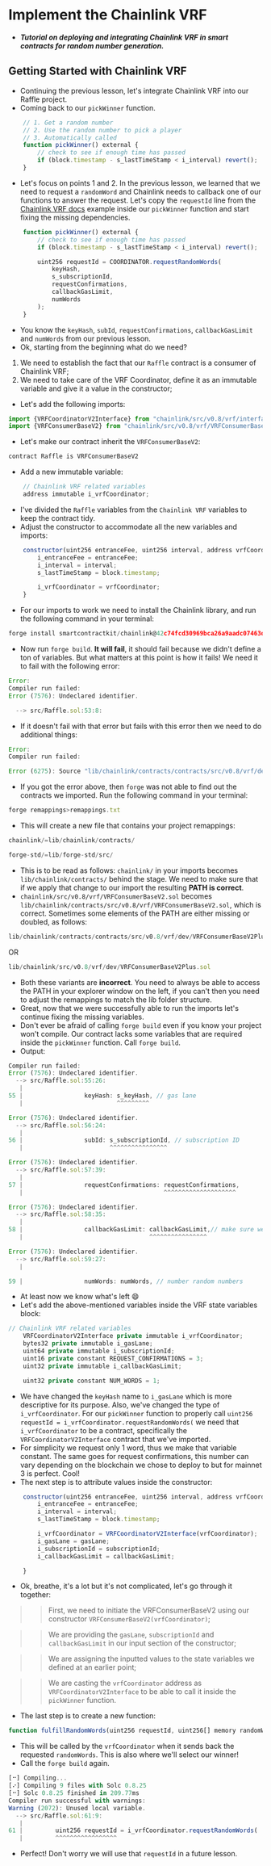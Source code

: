 # Implement the Chainlink VRF
- ***Tutorial on deploying and integrating Chainlink VRF in smart contracts for random number generation.***

## Getting Started with Chainlink VRF
- Continuing the previous lesson, let's integrate Chainlink VRF into our Raffle project.
- Coming back to our `pickWinner` function.

```javascript
    // 1. Get a random number
    // 2. Use the random number to pick a player
    // 3. Automatically called
    function pickWinner() external {
        // check to see if enough time has passed
        if (block.timestamp - s_lastTimeStamp < i_interval) revert();
    }
```

- Let's focus on points 1 and 2. In the previous lesson, we learned that we need to request a `randomWord` and Chainlink needs to callback one of our functions to answer the request. Let's copy the `requestId` line from the [Chainlink VRF docs](https://docs.chain.link/vrf/v2/subscription/examples/get-a-random-number#analyzing-the-contract) example inside our `pickWinner` function and start fixing the missing dependencies.

```javascript
    function pickWinner() external {
        // check to see if enough time has passed
        if (block.timestamp - s_lastTimeStamp < i_interval) revert();

        uint256 requestId = COORDINATOR.requestRandomWords(
            keyHash,
            s_subscriptionId,
            requestConfirmations,
            callbackGasLimit,
            numWords
        );
    }
```

- You know the `keyHash`, `subId`, `requestConfirmations`, `callbackGasLimit` and `numWords` from our previous lesson.
- Ok, starting from the beginning what do we need?
1. We need to establish the fact that our `Raffle` contract is a consumer of Chainlink VRF;
2. We need to take care of the VRF Coordinator, define it as an immutable variable and give it a value in the constructor;

- Let's add the following imports:

```javascript
import {VRFCoordinatorV2Interface} from "chainlink/src/v0.8/vrf/interfaces/VRFCoordinatorV2Interface.sol";
import {VRFConsumerBaseV2} from "chainlink/src/v0.8/vrf/VRFConsumerBaseV2.sol";
```

- Let's make our contract inherit the `VRFConsumerBaseV2`:

```javascript
contract Raffle is VRFConsumerBaseV2
```

- Add a new immutable variable:

```javascript
    // Chainlink VRF related variables
    address immutable i_vrfCoordinator;
```

- I've divided the `Raffle` variables from the `Chainlink VRF` variables to keep the contract tidy.
- Adjust the constructor to accommodate all the new variables and imports:

```javascript
    constructor(uint256 entranceFee, uint256 interval, address vrfCoordinator) {
        i_entranceFee = entranceFee;
        i_interval = interval;
        s_lastTimeStamp = block.timestamp;

        i_vrfCoordinator = vrfCoordinator;
    }
```

- For our imports to work we need to install the Chainlink library, and run the following command in your terminal:

```javascript
forge install smartcontractkit/chainlink@42c74fcd30969bca26a9aadc07463d1c2f473b8c --no-commit
```

- Now run `forge build`. **It will fail**, it should fail because we didn't define a ton of variables. But what matters at this point is how it fails! We need it to fail with the following error:

```javascript
Error: 
Compiler run failed:
Error (7576): Undeclared identifier.

  --> src/Raffle.sol:53:8:
```

- If it doesn't fail with that error but fails with this error then we need to do additional things:

```javascript
Error: 
Compiler run failed:

Error (6275): Source "lib/chainlink/contracts/contracts/src/v0.8/vrf/dev/VRFConsumerBaseV2Plus.sol" not found: File not found. Searched the following locations:
```

- If you got the error above, then `forge` was not able to find out the contracts we imported. Run the following command in your terminal:

```javascript
forge remappings>remappings.txt
```

- This will create a new file that contains your project remappings:

```javascript
chainlink/=lib/chainlink/contracts/

forge-std/=lib/forge-std/src/
```

- This is to be read as follows: `chainlink/` in your imports becomes `lib/chainlink/contracts/` behind the stage. We need to make sure that if we apply that change to our import the resulting **PATH is correct**.
- `chainlink/src/v0.8/vrf/VRFConsumerBaseV2.sol` becomes `lib/chainlink/contracts/src/v0.8/vrf/VRFConsumerBaseV2.sol`, which is correct. Sometimes some elements of the PATH are either missing or doubled, as follows:

```javascript
lib/chainlink/contracts/contracts/src/v0.8/vrf/dev/VRFConsumerBaseV2Plus.sol
```

OR

```javascript
lib/chainlink/src/v0.8/vrf/dev/VRFConsumerBaseV2Plus.sol
```

- Both these variants are **incorrect**. You need to always be able to access the PATH in your explorer window on the left, if you can't then you need to adjust the remappings to match the lib folder structure.
- Great, now that we were successfully able to run the imports let's continue fixing the missing variables.
- Don't ever be afraid of calling `forge build` even if you know your project won't compile. Our contract lacks some variables that are required inside the `pickWinner` function. Call `forge build`.
- Output:

```javascript
Compiler run failed:
Error (7576): Undeclared identifier.
  --> src/Raffle.sol:55:26:
   |
55 |                 keyHash: s_keyHash, // gas lane
   |                          ^^^^^^^^^

Error (7576): Undeclared identifier.
  --> src/Raffle.sol:56:24:
   |
56 |                 subId: s_subscriptionId, // subscription ID
   |                        ^^^^^^^^^^^^^^^^

Error (7576): Undeclared identifier.
  --> src/Raffle.sol:57:39:
   |
57 |                 requestConfirmations: requestConfirmations,
   |                                       ^^^^^^^^^^^^^^^^^^^^

Error (7576): Undeclared identifier.
  --> src/Raffle.sol:58:35:
   |
58 |                 callbackGasLimit: callbackGasLimit,// make sure we don't overspend
   |                                   ^^^^^^^^^^^^^^^^

Error (7576): Undeclared identifier.
  --> src/Raffle.sol:59:27:
   |

59 |                 numWords: numWords, // number random numbers
```

- At least now we know what's left :smile:
- Let's add the above-mentioned variables inside the VRF state variables block:

```javascript
// Chainlink VRF related variables
    VRFCoordinatorV2Interface private immutable i_vrfCoordinator;
    bytes32 private immutable i_gasLane;
    uint64 private immutable i_subscriptionId;
    uint16 private constant REQUEST_CONFIRMATIONS = 3;
    uint32 private immutable i_callbackGasLimit;

    uint32 private constant NUM_WORDS = 1;
```

- We have changed the `keyHash` name to `i_gasLane` which is more descriptive for its purpose. Also, we've changed the type of `i_vrfCoordinator`. For our `pickWinner` function to properly call `uint256 requestId = i_vrfCoordinator.requestRandomWords(` we need that `i_vrfCoordinator` to be a contract, specifically the `VRFCoordinatorV2Interface` contract that we've imported.
- For simplicity we request only 1 word, thus we make that variable constant. The same goes for request confirmations, this number can vary depending on the blockchain we chose to deploy to but for mainnet 3 is perfect. Cool!
- The next step is to attribute values inside the constructor:

```javascript
    constructor(uint256 entranceFee, uint256 interval, address vrfCoordinator, bytes32 gasLane, uint64 subscriptionId, uint32 callbackGasLimit) VRFConsumerBaseV2(vrfCoordinator) {
        i_entranceFee = entranceFee;
        i_interval = interval;
        s_lastTimeStamp = block.timestamp;

        i_vrfCoordinator = VRFCoordinatorV2Interface(vrfCoordinator);
        i_gasLane = gasLane;
        i_subscriptionId = subscriptionId;
        i_callbackGasLimit = callbackGasLimit;

    }
```

- Ok, breathe, it's a lot but it's not complicated, let's go through it together:

>> First, we need to initiate the VRFConsumerBaseV2 using our constructor `VRFConsumerBaseV2(vrfCoordinator)`;

>> We are providing the `gasLane`, `subscriptionId` and `callbackGasLimit` in our input section of the constructor;

>> We are assigning the inputted values to the state variables we defined at an earlier point;

>> We are casting the `vrfCoordinator` address as `VRFCoordinatorV2Interface` to be able to call it inside the `pickWinner` function.

- The last step is to create a new function:

```javascript
function fulfillRandomWords(uint256 requestId, uint256[] memory randomWords) internal override {}
```

- This will be called by the `vrfCoordinator` when it sends back the requested `randomWords`. This is also where we'll select our winner!
- Call the `forge build` again.

```javascript
[⠒] Compiling...
[⠔] Compiling 9 files with Solc 0.8.25
[⠒] Solc 0.8.25 finished in 209.77ms
Compiler run successful with warnings:
Warning (2072): Unused local variable.
  --> src/Raffle.sol:61:9:
   |
61 |         uint256 requestId = i_vrfCoordinator.requestRandomWords(
   |         ^^^^^^^^^^^^^^^^^

```

- Perfect! Don't worry we will use that `requestId` in a future lesson.

